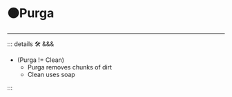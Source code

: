 # 🟠<move>Purga</move>

---

<!-- =================================================== -->
<!-- =================================================== -->
<!-- =================================================== -->
<!-- =================================================== -->
<!-- =================================================== -->
::: details 🛠 <dev>&&&</dev>

- (Purga != Clean)
    - Purga removes chunks of dirt
    - Clean uses soap

:::

